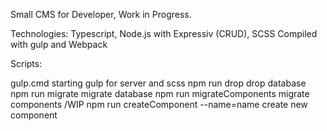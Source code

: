 Small CMS for Developer, Work in Progress.

Technologies: Typescript, Node.js with Expressiv (CRUD), SCSS
Compiled with gulp and Webpack

Scripts:

gulp.cmd                                  starting gulp for server and scss
npm run drop                              drop database
npm run migrate                           migrate database
npm run migrateComponents                 migrate components /WIP
npm run createComponent --name=name       create new component
